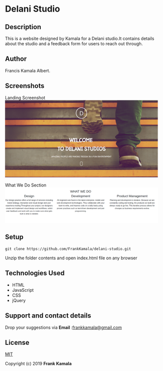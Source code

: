 # Delani Studio

## Description
This is a website designed by Kamala for a Delani studio.It contains details about the studio and a feedback form for users to reach out through.

## Author
Francis Kamala Albert.

## Screenshots
 Landing Screenshot
![image](https://github.com/FrankKamala/delani-studio/blob/master/images/screenshot/hme.png)

  What We Do Section
  ![image](https://github.com/FrankKamala/delani-studio/blob/master/images/screenshot/works.png)



## Setup
`git clone https://github.com/FrankKamala/delani-studio.git`

Unzip the folder contents and open index.html file on any browser




## Technologies Used
* HTML
* JavaScript
* CSS
* jQuery

## Support and contact details

Drop your suggestions via **Email** :<frankkamala@gmail.com>

## License
[MIT](https://choosealicense.com/licenses/mit/)

Copyright (c) 2019 **Frank Kamala**
